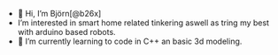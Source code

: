 - 👋 Hi, I’m Björn[@b26x]
- I’m interested in smart home related tinkering aswell as tring my best with arduino based robots. 
- 🌱 I’m currently learning to code in C++ an basic 3d modeling.

<!---
b26x/b26x is a ✨ special ✨ repository because its `README.md` (this file) appears on your GitHub profile.
You can click the Preview link to take a look at your changes.
--->
